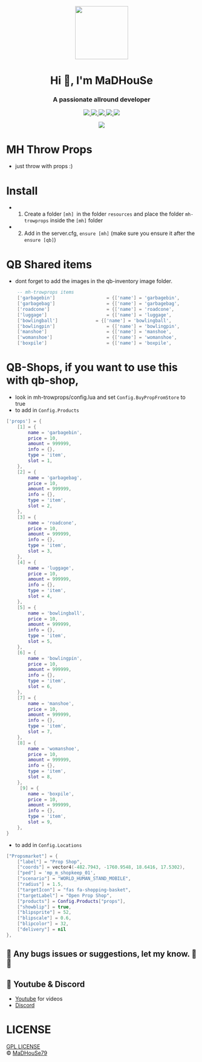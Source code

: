 <p align="center">
    <img width="140" src="https://icons.iconarchive.com/icons/iconarchive/red-orb-alphabet/128/Letter-M-icon.png" />  
    <h1 align="center">Hi 👋, I'm MaDHouSe</h1>
    <h3 align="center">A passionate allround developer </h3>    
</p>

<p align="center">
  <a href="https://github.com/MaDHouSe79/mh-throwprops/issues">
    <img src="https://img.shields.io/github/issues/MaDHouSe79/mh-throwprops"/> 
  </a>
  <a href="https://github.com/MaDHouSe79/mh-throwprops/watchers">
    <img src="https://img.shields.io/github/watchers/MaDHouSe79/mh-throwprops"/> 
  </a> 
  <a href="https://github.com/MaDHouSe79/mh-throwprops/network/members">
    <img src="https://img.shields.io/github/forks/MaDHouSe79/mh-throwprops"/> 
  </a>  
  <a href="https://github.com/MaDHouSe79/mh-throwprops/stargazers">
    <img src="https://img.shields.io/github/stars/MaDHouSe79/mh-throwprops?color=white"/> 
  </a>
  <a href="https://github.com/MaDHouSe79/mh-trowprops/blob/main/LICENSE">
    <img src="https://img.shields.io/github/license/MaDHouSe79/mh-throwprops?color=black"/> 
  </a>      
</p>

<p align="center">
  <img alig src="https://github-profile-trophy.vercel.app/?username=MaDHouSe79&margin-w=15&column=6" />
</p>

# MH Throw Props
- just throw with props :)

# Install
- 1. Create a folder `[mh] `in the folder `resources` and place the folder `mh-trowprops` inside the `[mh]` folder
- 2. Add in the server.cfg, `ensure [mh]` (make sure you ensure it after the `ensure [qb]`)


# QB Shared items
- dont forget to add the images in the qb-inventory image folder.
````lua
	-- mh-trowprops items 
	['garbagebin'] 			         = {['name'] = 'garbagebin', 			  	    ['label'] = 'Garbage Bin', 				['weight'] = 5000, 	    ['type'] = 'item', 		['image'] = 'garbagebin.png', 		    ['unique'] = false, 	['useable'] = true, 	['shouldClose'] = true,	   ['combinable'] = nil,   ['description'] = 'A garbage bin'},
	['garbagebag'] 			         = {['name'] = 'garbagebag', 			  	    ['label'] = 'Garbage Beg', 				['weight'] = 5000, 	    ['type'] = 'item', 		['image'] = 'garbagebag.png', 		    ['unique'] = false, 	['useable'] = true, 	['shouldClose'] = true,	   ['combinable'] = nil,   ['description'] = 'A garbage beg'},
	['roadcone'] 			         = {['name'] = 'roadcone', 			  	        ['label'] = 'Road Cone', 				['weight'] = 5000, 	    ['type'] = 'item', 		['image'] = 'roadcone.png', 		    ['unique'] = false, 	['useable'] = true, 	['shouldClose'] = true,	   ['combinable'] = nil,   ['description'] = 'A road Cone'},
	['luggage'] 			         = {['name'] = 'luggage', 			  	        ['label'] = 'Luggage', 				    ['weight'] = 5000, 	    ['type'] = 'item', 		['image'] = 'luggage.png', 		        ['unique'] = false, 	['useable'] = true, 	['shouldClose'] = true,	   ['combinable'] = nil,   ['description'] = 'Luggage'},
	['bowlingball'] 			 = {['name'] = 'bowlingball', 			  	    ['label'] = 'Bowling Ball', 		    ['weight'] = 5000, 	    ['type'] = 'item', 		['image'] = 'bowling_ball.png', 		['unique'] = false, 	['useable'] = true, 	['shouldClose'] = true,    ['combinable'] = nil,   ['description'] = 'A bowling ball'},
	['bowlingpin'] 			         = {['name'] = 'bowlingpin', 			  	    ['label'] = 'Bowling Pin', 		        ['weight'] = 1000, 	    ['type'] = 'item', 		['image'] = 'bowling_pin.png', 		    ['unique'] = false, 	['useable'] = true, 	['shouldClose'] = true,    ['combinable'] = nil,   ['description'] = 'A Bowling pin'},
	['manshoe'] 			         = {['name'] = 'manshoe', 			  	        ['label'] = 'Man Shoe', 		        ['weight'] = 1000, 	    ['type'] = 'item', 		['image'] = 'man_shoe.png', 		    ['unique'] = false, 	['useable'] = true, 	['shouldClose'] = true,    ['combinable'] = nil,   ['description'] = 'A man shoe'},
	['womanshoe'] 			         = {['name'] = 'womanshoe', 			  	    ['label'] = 'Woman Shoe', 		        ['weight'] = 1000, 	    ['type'] = 'item', 		['image'] = 'lady_shoe.png', 		    ['unique'] = false, 	['useable'] = true, 	['shouldClose'] = true,    ['combinable'] = nil,   ['description'] = 'A woman shoe'},
	['boxpile'] 			         = {['name'] = 'boxpile', 			  	        ['label'] = 'A Box', 		            ['weight'] = 1000, 	    ['type'] = 'item', 		['image'] = 'boxpile.png', 		        ['unique'] = false, 	['useable'] = true, 	['shouldClose'] = true,    ['combinable'] = nil,   ['description'] = 'A box'},

````


# QB-Shops, if you want to use this with qb-shop, 
- look in mh-trowprops/config.lua and set `Config.BuyPropFromStore` to true
- to add in `Config.Products`
```lua
['props'] = {
    [1] = {
        name = 'garbagebin',
        price = 10,
        amount = 999999,
        info = {},
        type = 'item',
        slot = 1,
    },
    [2] = {
        name = 'garbagebag',
        price = 10,
        amount = 999999,
        info = {},
        type = 'item',
        slot = 2,
    },
    [3] = {
        name = 'roadcone',
        price = 10,
        amount = 999999,
        info = {},
        type = 'item',
        slot = 3,
    },
    [4] = {
        name = 'luggage',
        price = 10,
        amount = 999999,
        info = {},
        type = 'item',
        slot = 4,
    },
    [5] = {
        name = 'bowlingball',
        price = 10,
        amount = 999999,
        info = {},
        type = 'item',
        slot = 5,
    },
    [6] = {
        name = 'bowlingpin',
        price = 10,
        amount = 999999,
        info = {},
        type = 'item',
        slot = 6,
    },
    [7] = {
        name = 'manshoe',
        price = 10,
        amount = 999999,
        info = {},
        type = 'item',
        slot = 7,
    },
    [8] = {
        name = 'womanshoe',
        price = 10,
        amount = 999999,
        info = {},
        type = 'item',
        slot = 8,
    },
     [9] = {
        name = 'boxpile',
        price = 10,
        amount = 999999,
        info = {},
        type = 'item',
        slot = 9,
    },
}
```
- to add in `Config.Locations`
```lua
["Propsmarket"] = {
    ["label"] = "Prop Shop",
    ["coords"] = vector4(-482.7943, -1760.9548, 18.6416, 17.5302),
    ["ped"] = 'mp_m_shopkeep_01',
    ["scenario"] = "WORLD_HUMAN_STAND_MOBILE",
    ["radius"] = 1.5,
    ["targetIcon"] = "fas fa-shopping-basket",
    ["targetLabel"] = "Open Prop Shop",
    ["products"] = Config.Products["props"],
    ["showblip"] = true,
    ["blipsprite"] = 52,
    ["blipscale"] = 0.6,
    ["blipcolor"] = 32,
    ["delivery"] = nil
},
```

## 🐞 Any bugs issues or suggestions, let my know. 👊😎

## 🙈 Youtube & Discord
- [Youtube](https://www.youtube.com/@MaDHouSe79) for videos
- [Discord](https://discord.gg/cEMSeE9dgS)

# LICENSE
[GPL LICENSE](./LICENSE)<br />
&copy; [MaDHouSe79](https://www.youtube.com/@MaDHouSe79)
